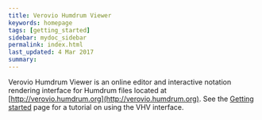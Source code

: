 ```yaml
---
title: Verovio Humdrum Viewer 
keywords: homepage
tags: [getting_started]
sidebar: mydoc_sidebar
permalink: index.html
last_updated: 4 Mar 2017
summary: 
---
```



Verovio Humdrum Viewer is an online editor and interactive notation rendering interface 
for Humdrum files located at [http://verovio.humdrum.org](http://verovio.humdrum.org).
See the [Getting started](/interface/getting_started) page for a tutorial on using
the VHV interface.



